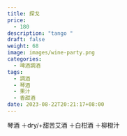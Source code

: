 ```yaml
---
title: 探戈
price:
  - 180
description: "tango "
draft: false
weight: 68
image: images/wine-party.png
categories:
  - 啤酒調酒
tags:
  - 調酒
  - 琴酒
  - 果汁
  - 香甜酒
date: 2023-08-22T20:21:17+08:00
---
```

琴酒 ＋dry/+甜苦艾酒 ＋白柑酒 ＋柳橙汁